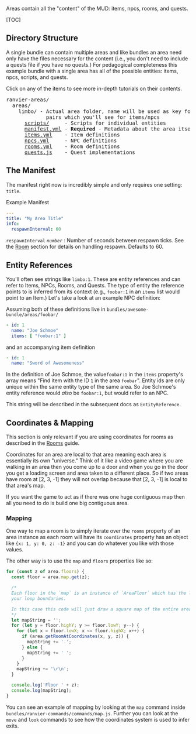 Areas contain all the "content" of the MUD: items, npcs, rooms, and quests.

[TOC]

## Directory Structure

A single bundle can contain multiple areas and like bundles an area need only
have the files necessary for the content (i.e., you don't need to include a
quests file if you have no quests.) For pedagogical completeness this example
bundle with a single area has all of the possible entities: items, npcs,
scripts, and quests.

Click on any of the items to see more in-depth tutorials on their contents.

<pre>
ranvier-areas/
  areas/
    limbo/ - Actual area folder, name will be used as key for `area:id`
             pairs which you'll see for items/npcs
      <a href="scripting/">scripts/</a>     - Scripts for individual entities
      <a href="#the-manifest">manifest.yml</a> - <strong>Required</strong> - Metadata about the area itself
      <a href="items/">items.yml</a>    - Item definitions
      <a href="npcs/">npcs.yml</a>     - NPC definitions
      <a href="rooms/">rooms.yml</a>    - Room definitions
      <a href="quests/">quests.js</a>    - Quest implementations
</pre>

## The Manifest

The manifest right now is incredibly simple and only requires one setting: `title`.

Example Manifest

``` yaml
---
title: "My Area Title"
info:
  respawnInterval: 60
```

`respawnInterval` _`number`_
:    Number of seconds between respawn ticks. See the [Room](rooms.md) section for details on handling respawn. Defaults to 60.

## Entity References

You'll often see strings like `limbo:1`. These are entity references and can refer to Items, NPCs, Rooms, and Quests. The type of entity the reference points to is inferred from its context (e.g., `foobar:1` in an `items` list would point to an Item.) Let's take a look at an example NPC definition:

Assuming both of these definitions live in `bundles/awesome-bundle/areas/foobar/`

``` yaml
- id: 1
  name: "Joe Schmoe"
  items: [ "foobar:1" ]
```

and an accompanying item definition

``` yaml
- id: 1
  name: "Sword of Awesomeness"
```

In the definition of Joe Schmoe, the value`foobar:1` in the `items` property's array means "Find item with the ID `1` in the area `foobar`". Entity ids are only unique within the same entity type of the same area. So Joe Schmoe's entity reference would _also_ be `foobar:1`, but would refer to an NPC.

This string will be described in the subsequent docs as `EntityReference`.

## Coordinates &amp; Mapping

This section is only relevant if you are using coordinates for rooms as described in the [Rooms](rooms.md) guide.

Coordinates for an area are local to that area meaning each area is essentially its own "universe." Think of it
like a video game where you are walking in an area then you come up to a door and when you go in the door you get
a loading screen and area taken to a different place. So if two areas have room at [2, 3, -1] they will not overlap
because that [2, 3, -1] is local to that area's map.

If you want the game to act as if there was one huge contiguous map then all you need to do is build one big
contiguous area.

### Mapping

One way to map a room is to simply iterate over the `rooms` property of an area instance as each room will have its
`coordinates` property has an object like `{x: 1, y: 0, z: -1}` and you can do whatever you like with those values.

The other way is to use the `map` and `floors` properties like so:

```javascript
for (const z of area.floors) {
  const floor = area.map.get(z);

  /*
  Each floor in the `map` is an instance of `AreaFloor` which has the low(X/Y) and high(X/Y) that you can use to define
  your loop boundaries.

  In this case this code will just draw a square map of the entire area.
  */
  let mapString = '';
  for (let y = floor.highY; y >= floor.lowY; y--) {
    for (let x = floor.lowX; x <= floor.highX; x++) {
      if (area.getRoomAtCoordinates(x, y, z)) {
        mapString += '.';
      } else {
        mapString += ' ';
      }
    }
    mapString += '\r\n';
  }

  console.log('Floor ' + z);
  console.log(mapString);
}
```

You can see an example of mapping by looking at the `map` command inside `bundles/ranvier-commands/commands/map.js`. Further
you can look at the `move` and `look` commands to see how the coordinates system is used to infer exits.
